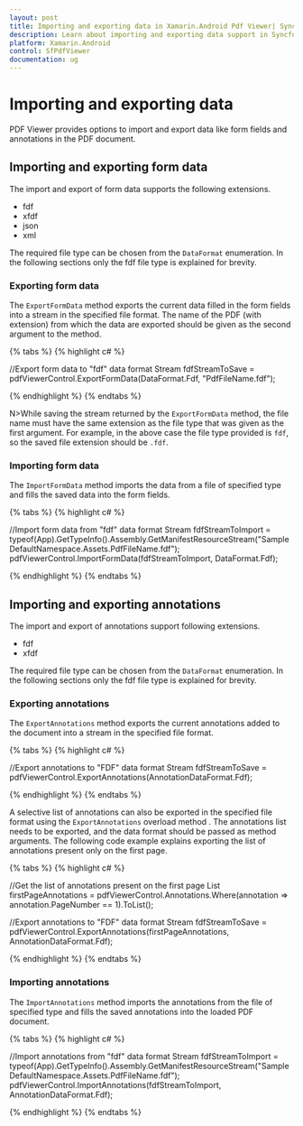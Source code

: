 ```yaml
---
layout: post
title: Importing and exporting data in Xamarin.Android Pdf Viewer| Syncfusion
description: Learn about importing and exporting data support in Syncfusion Xamarin.Android Pdf Viewer (SfPdfViewer) control and more details. 
platform: Xamarin.Android
control: SfPdfViewer
documentation: ug
---
```


# Importing and exporting data

PDF Viewer provides options to import and export data like form fields and annotations in the PDF document.

## Importing and exporting form data

The import and export of form data supports the following extensions.

* fdf
* xfdf
* json
* xml

The required file type can be chosen from the `DataFormat` enumeration. In the following sections only the fdf file type is explained for brevity.

### Exporting form data 

The `ExportFormData` method exports the current data filled in the form fields into a stream in the specified file format. The name of the PDF (with extension) from which the data are exported should be given as the second argument to the method.

{% tabs %}
{% highlight c# %}

//Export form data to "fdf" data format
Stream fdfStreamToSave = pdfViewerControl.ExportFormData(DataFormat.Fdf, "PdfFileName.fdf");

{% endhighlight %}
{% endtabs %}

N>While saving the stream returned by the `ExportFormData` method, the file name must have the same extension as the file type that was given as the first argument. For example, in the above case the file type provided is `fdf`, so the saved file extension should be `.fdf`.

### Importing form data

The `ImportFormData` method imports the data from a file of specified type and fills the saved data into the form fields.

{% tabs %}
{% highlight c# %}

//Import form data from "fdf" data format
Stream fdfStreamToImport = typeof(App).GetTypeInfo().Assembly.GetManifestResourceStream("SampleDefaultNamespace.Assets.PdfFileName.fdf");
pdfViewerControl.ImportFormData(fdfStreamToImport, DataFormat.Fdf);

{% endhighlight %}
{% endtabs %}

## Importing and exporting annotations

The import and export of annotations support following extensions.

* fdf
* xfdf

The required file type can be chosen from the `DataFormat` enumeration. In the following sections only the fdf file type is explained for brevity.

### Exporting annotations

The `ExportAnnotations` method exports the current annotations added to the document into a stream in the specified file format.

{% tabs %}
{% highlight c# %}

//Export annotations to "FDF" data format
Stream fdfStreamToSave = pdfViewerControl.ExportAnnotations(AnnotationDataFormat.Fdf);

{% endhighlight %}
{% endtabs %}

A selective list of annotations can also be exported in the specified file format using the `ExportAnnotations` overload method . The annotations list needs to be exported, and the data format should be passed as method arguments. The following code example explains exporting the list of annotations present only on the first page.

{% tabs %}
{% highlight c# %}

//Get the list of annotations present on the first page
List<IAnnotation> firstPageAnnotations = pdfViewerControl.Annotations.Where(annotation => annotation.PageNumber == 1).ToList();

//Export annotations to "FDF" data format
Stream fdfStreamToSave = pdfViewerControl.ExportAnnotations(firstPageAnnotations, AnnotationDataFormat.Fdf);

{% endhighlight %}
{% endtabs %}

### Importing annotations

The `ImportAnnotations` method imports the annotations from the file of specified type and fills the saved annotations into the loaded PDF document.

{% tabs %}
{% highlight c# %}

//Import annotations from "fdf" data format
Stream fdfStreamToImport = typeof(App).GetTypeInfo().Assembly.GetManifestResourceStream("SampleDefaultNamespace.Assets.PdfFileName.fdf");
pdfViewerControl.ImportAnnotations(fdfStreamToImport, AnnotationDataFormat.Fdf);

{% endhighlight %}
{% endtabs %}